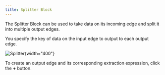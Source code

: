 ```yaml
---
title: Splitter Block
---
```


The Splitter Block can be used to take data on its incoming edge and split it into multiple output edges.

You specify the key of data on the input edge to output to each output edge.

![Splitter](block-splitter.png){width="400"}

To create an output edge and its corresponding extraction expression, click the **+** button.


